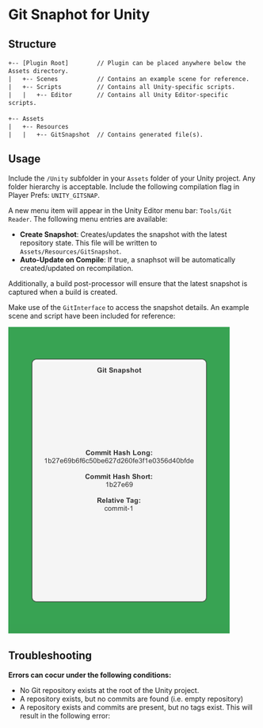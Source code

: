 # Git Snaphot for Unity

## Structure

```
+-- [Plugin Root]        // Plugin can be placed anywhere below the Assets directory.
|   +-- Scenes           // Contains an example scene for reference.
|   +-- Scripts          // Contains all Unity-specific scripts.
|   |   +-- Editor       // Contains all Unity Editor-specific scripts.

+-- Assets
|   +-- Resources        
|   |   +-- GitSnapshot  // Contains generated file(s).
```

## Usage

Include the `/Unity` subfolder in your `Assets` folder of your Unity project. Any folder hierarchy is acceptable.
Include the following compilation flag in Player Prefs: `UNITY_GITSNAP`.

A new menu item will appear in the Unity Editor menu bar: `Tools/Git Reader`. The following menu entries are available:

- **Create Snapshot**: Creates/updates the snapshot with the latest repository state. This file will be written to `Assets/Resources/GitSnapshot`.
- **Auto-Update on Compile**: If true, a snaphsot will be automatically created/updated on recompilation.

Additionally, a build post-processor will ensure that the latest snapshot is captured when a build is created.

Make use of the `GitInterface` to access the snapshot details. An example scene and script have been included for reference:

![Image](./Screenshot.png)


## Troubleshooting

**Errors can cocur under the following conditions:**

- No Git repository exists at the root of the Unity project.
- A repository exists, but no commits are found (i.e. empty repository)
- A repository exists and commits are present, but no tags exist. This will result in the following error:
